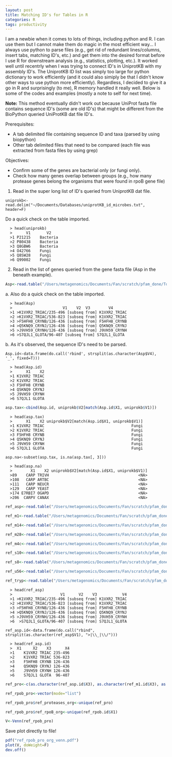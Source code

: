 ```yaml
---
layout: post
title: Matching ID's for Tables in R
categories: R
tags: productivity  
---
```

I am a newbie when it comes to lots of things, including python and R. I can use them but I cannot make them do magic in the most efficient way... I always use python to parse files (e.g., get rid of redundant lines/columns, insert tabs, matching ID's, etc.) and get them into the desired format before I use R for downstream analysis (e.g., statistics, plotting, etc.). It worked well until recentrly when I was trying to connect ID's in UniprotKB with my assembly ID's. The UniprotKB ID list was simply too large for python dictionary to work efficiently (and it could also simiply be that I didn't know other ways to use python more efficiently). Regardless, I decided to give it a go in R and surprisingly (to me), R memory handled it really well. Below is some of the codes and examples (mostly a note to self for next time). 

<!--more-->
**Note:** This method eventually didn't work out because UniProt fasta file contains sequence ID's (some are old ID's) that might be different from the BioPython queried UniProtKB dat file ID's.

Prerequisites: 
+ A tab delimited file containing sequence ID and taxa (parsed by using biopython)   
+ Other tab delimited files that need to be compared (each file was extracted from fasta files by using grep)   

Objectives:
+ Confirm some of the genes are bacterial only (or fungi only). 
+ Check how many genes overlap between groups (e.g., how many protease genes belong the organisms that were found in rpoB gene file)

1. Read in the super long list of ID's queried from UniprotKB dat file.   

~~~
uniprokb<-read.delim("~/Documents/Databases/uniprotKB_id_microbes.txt", header=F)
~~~
  
Do a quick check on the table imported.   

      > head(uniprokb)
      >      V1       V2   
      >1 P21215    Bacteria   
      >2 P80438    Bacteria   
      >3 Q8GBW6    Bacteria   
      >4 O42766    Fungi   
      >5 Q8SW28    Fungi   
      >6 Q99002    Fungi   

2. Read in the list of genes queried from the gene fasta file (Asp in the beneath example).  
```R
Asp<-read.table("/Users/metagenomics/Documents/Fan/scratch/pfam_done/ToAnalyze/Asp/ref_aligned.faa.ref.list", header=F, sep=" ")
```
  a. Also do a quick check on the table imported.  
      
      > head(Asp)
      >                      V1    V2  V3        V4    
      >1 >K1VXR2_TRIAC/235-496 [subseq from] K1VXR2_TRIAC   
      >2 >K1VXR2_TRIAC/536-823 [subseq from] K1VXR2_TRIAC   
      >3 >F5HFH8_CRYNB/126-436 [subseq from] F5HFH8_CRYNB   
      >4 >Q5KNQ9_CRYNJ/126-436 [subseq from] Q5KNQ9_CRYNJ    
      >5 >J9VH59_CRYNH/126-436 [subseq from] J9VH59_CRYNH   
      >6 >S7QJL1_GLOTA/96-407 [subseq from] S7QJL1_GLOTA   

  b. As it's observed, the sequence ID's need to be parsed.

  ~~~     
  Asp.id<-data.frame(do.call('rbind', strsplit(as.character(Asp$V4), '_', fixed=T)))
  ~~~

      > head(Asp.id)
      >      X1    X2  
      >1 K1VXR2 TRIAC   
      >2 K1VXR2 TRIAC   
      >3 F5HFH8 CRYNB   
      >4 Q5KNQ9 CRYNJ    
      >5 J9VH59 CRYNH   
      >6 S7QJL1 GLOTA   

```R
asp.tax<-cbind(Asp.id, uniprokb$V2[match(Asp.id$X1, uniprokb$V1)])   
```
      > head(asp.tax)
      >      X1    X2 uniprokb$V2[match(Asp.id$X1, uniprokb$V1)]   
      >1 K1VXR2 TRIAC                                      Fungi   
      >2 K1VXR2 TRIAC                                      Fungi   
      >3 F5HFH8 CRYNB                                      Fungi   
      >4 Q5KNQ9 CRYNJ                                      Fungi   
      >5 J9VH59 CRYNH                                      Fungi   
      >6 S7QJL1 GLOTA                                      Fungi  
 
~~~
asp.na<-subset(asp.tax, is.na(asp.tax[, 3]))
~~~

      > head(asp.na)
      >        X1    X2 uniprokb$V2[match(Asp.id$X1, uniprokb$V1)]
      >89    CARP TRIVH                                       <NA>
      >108   CARP ARTBC                                       <NA>
      >111   CARP NEUCR                                       <NA>
      >129   CARP YEAST                                       <NA>
      >174 E7RBI7 OGAPD                                       <NA>
      >206  CARPV CANAX                                       <NA>
 
```R
ref_asp<-read.table("/Users/metagenomics/Documents/Fan/scratch/pfam_done/ToAnalyze/Asp/ref_aligned.faa.ref.list", header=F, sep=" ")

ref_m1<-read.table("/Users/metagenomics/Documents/Fan/scratch/pfam_done/ToAnalyze/M1/ref_aligned.faa.ref.list", header=F, sep=" ")

ref_m14<-read.table("/Users/metagenomics/Documents/Fan/scratch/pfam_done/ToAnalyze/M14/ref_aligned.faa.ref.list", header=F, sep=" ")

ref_m28<-read.table("/Users/metagenomics/Documents/Fan/scratch/pfam_done/ToAnalyze/M28/ref_aligned.faa.ref.list", header=F, sep=" ")

ref_m4c<-read.table("/Users/metagenomics/Documents/Fan/scratch/pfam_done/ToAnalyze/M4_C/ref_aligned.faa.ref.list", header=F, sep=" ")

ref_s10<-read.table("/Users/metagenomics/Documents/Fan/scratch/pfam_done/ToAnalyze/S10/ref_aligned.faa.ref.list", header=F, sep=" ")

ref_s8<-read.table("/Users/metagenomics/Documents/Fan/scratch/pfam_done/ToAnalyze/S8/ref_aligned.faa.ref.list", header=F, sep=" ")

ref_u56<-read.table("/Users/metagenomics/Documents/Fan/scratch/pfam_done/ToAnalyze/U56/ref_aligned.faa.ref.list", header=F, sep=" ")

ref_tryp<-read.table("/Users/metagenomics/Documents/Fan/scratch/pfam_done/ToAnalyze/trypsin/ref_aligned.faa.ref.list", header=F, sep=" ")
```

      > head(ref_asp)
      >                     V1      V2    V3           V4
      >1 >K1VXR2_TRIAC/235-496 [subseq from] K1VXR2_TRIAC
      >2 >K1VXR2_TRIAC/536-823 [subseq from] K1VXR2_TRIAC
      >3 >F5HFH8_CRYNB/126-436 [subseq from] F5HFH8_CRYNB
      >4 >Q5KNQ9_CRYNJ/126-436 [subseq from] Q5KNQ9_CRYNJ
      >5 >J9VH59_CRYNH/126-436 [subseq from] J9VH59_CRYNH
      >6  >S7QJL1_GLOTA/96-407 [subseq from] S7QJL1_GLOTA

~~~
ref_asp.id<-data.frame(do.call("rbind", strsplit(as.character(ref_asp$V1), ">|\\_|\\/")))
~~~

      > head(ref_asp.id)
      >  X1     X2    X3      X4
      >1    K1VXR2 TRIAC 235-496
      >2    K1VXR2 TRIAC 536-823
      >3    F5HFH8 CRYNB 126-436
      >4    Q5KNQ9 CRYNJ 126-436
      >5    J9VH59 CRYNH 126-436
      >6    S7QJL1 GLOTA  96-407

```R
ref_pro<-c(as.character(ref_asp.id$X3), as.character(ref_m1.id$X3), as.character(ref_m14.id$X3), as.character(ref_m28.id$X3), as.character(ref_m4c.id$X3), as.character(ref_s10.id$X3), as.character(ref_s8.id$X3), as.character(ref_u56.id$X3), as.character(ref_tryp.id$X3))

ref_rpob_pro<-vector(mode="list")

ref_rpob_pro$ref_proteases_org<-unique(ref_pro)

ref_rpob_pro$ref_rpoB_org<-unique(ref_rpob.id$X1)

V<-Venn(ref_rpob_pro)
```

Save plot directly to file!   

```R
pdf("ref_rpob_pro_org_venn.pdf")   
plot(V, doWeight=F)   
dev.off()   
```

